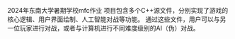 2024年东南大学暑期学校mfc作业
项目包含多个C++源文件，分别实现了游戏的核心逻辑、用户界面绘制、人工智能对战等功能。
通过这些文件，用户可以与另一位玩家进行对战，或者与计算机进行不同难度级别的AI（伪）对战。
